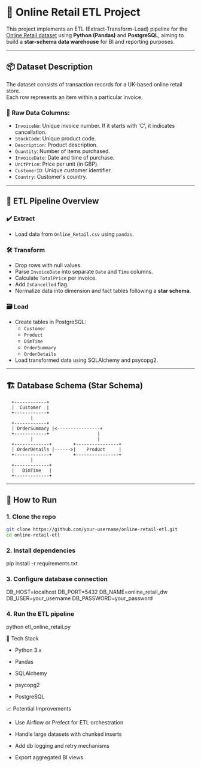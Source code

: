 # 🧾 Online Retail ETL Project

This project implements an ETL (Extract-Transform-Load) pipeline for the [Online Retail dataset](https://archive.ics.uci.edu/ml/datasets/Online+Retail) using **Python (Pandas)** and **PostgreSQL**, aiming to build a **star-schema data warehouse** for BI and reporting purposes.

---

## 📦 Dataset Description

The dataset consists of transaction records for a UK-based online retail store.  
Each row represents an item within a particular invoice.

### 📄 Raw Data Columns:
- `InvoiceNo`: Unique invoice number. If it starts with 'C', it indicates cancellation.
- `StockCode`: Unique product code.
- `Description`: Product description.
- `Quantity`: Number of items purchased.
- `InvoiceDate`: Date and time of purchase.
- `UnitPrice`: Price per unit (in GBP).
- `CustomerID`: Unique customer identifier.
- `Country`: Customer's country.

---

## 🔁 ETL Pipeline Overview

### ✔️ Extract
- Load data from `Online_Retail.csv` using `pandas`.

### 🛠️ Transform
- Drop rows with null values.
- Parse `InvoiceDate` into separate `Date` and `Time` columns.
- Calculate `TotalPrice` per invoice.
- Add `IsCancelled` flag.
- Normalize data into dimension and fact tables following a **star schema**.

### 🗃️ Load
- Create tables in PostgreSQL:
  - `Customer`
  - `Product`
  - `DimTime`
  - `OrderSummary`
  - `OrderDetails`
- Load transformed data using SQLAlchemy and psycopg2.

---

## 🏗️ Database Schema (Star Schema)

      +------------+
      |  Customer  |
      +------------+
             |
      +------------+
      | OrderSummary |<----------------+
      +------------+                  |
             |                        |
      +-------------+        +----------------+
      | OrderDetails |------>|    Product     |
      +-------------+        +----------------+
             |
      +-------------+
      |   DimTime   |
      +-------------+

---

## 🚀 How to Run



### 1. Clone the repo
```bash
git clone https://github.com/your-username/online-retail-etl.git
cd online-retail-etl
```



### 2. Install dependencies
pip install -r requirements.txt

### 3. Configure database connection

DB_HOST=localhost
DB_PORT=5432
DB_NAME=online_retail_dw
DB_USER=your_username
DB_PASSWORD=your_password


### 4. Run the ETL pipeline
python etl_online_retail.py


🧰 Tech Stack
- Python 3.x

- Pandas

- SQLAlchemy

- psycopg2

- PostgreSQL



📈 Potential Improvements
- Use Airflow or Prefect for ETL orchestration

- Handle large datasets with chunked inserts

- Add db logging and retry mechanisms

- Export aggregated BI views
